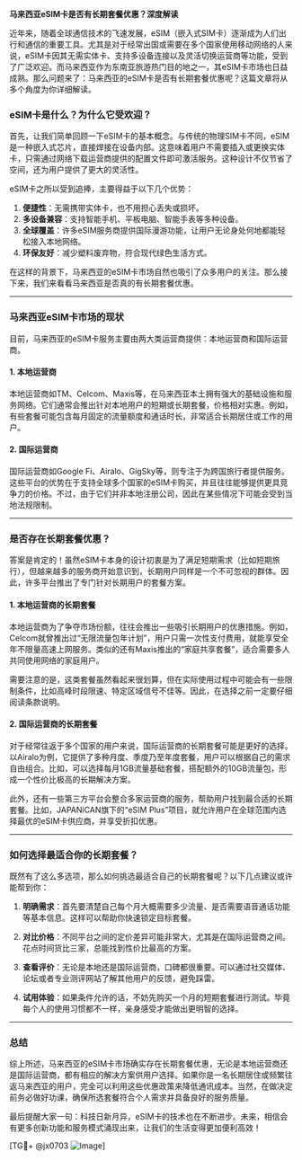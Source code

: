 **马来西亚eSIM卡是否有长期套餐优惠？深度解读**

近年来，随着全球通信技术的飞速发展，eSIM（嵌入式SIM卡）逐渐成为人们出行和通信的重要工具。尤其是对于经常出国或需要在多个国家使用移动网络的人来说，eSIM卡因其无需实体卡、支持多设备连接以及灵活切换运营商等功能，受到了广泛欢迎。而马来西亚作为东南亚旅游热门目的地之一，其eSIM卡市场也日益成熟。那么问题来了：马来西亚的eSIM卡是否有长期套餐优惠呢？这篇文章将从多个角度为你详细解读。

### eSIM卡是什么？为什么它受欢迎？

首先，让我们简单回顾一下eSIM卡的基本概念。与传统的物理SIM卡不同，eSIM是一种嵌入式芯片，直接焊接在设备内部。这意味着用户不需要插入或更换实体卡，只需通过网络下载运营商提供的配置文件即可激活服务。这种设计不仅节省了空间，还为用户提供了更大的灵活性。

eSIM卡之所以受到追捧，主要得益于以下几个优势：
1. **便捷性**：无需携带实体卡，也不用担心丢失或损坏。
2. **多设备兼容**：支持智能手机、平板电脑、智能手表等多种设备。
3. **全球覆盖**：许多eSIM服务商提供国际漫游功能，让用户无论身处何地都能轻松接入本地网络。
4. **环保友好**：减少塑料废弃物，符合现代绿色生活方式。

在这样的背景下，马来西亚的eSIM卡市场自然也吸引了众多用户的关注。那么接下来，我们来看看马来西亚是否真的有长期套餐优惠。

---

### 马来西亚eSIM卡市场的现状

目前，马来西亚的eSIM卡服务主要由两大类运营商提供：本地运营商和国际运营商。

#### 1. **本地运营商**
本地运营商如TM、Celcom、Maxis等，在马来西亚本土拥有强大的基础设施和服务网络。它们通常会推出针对本地用户的短期或长期套餐，价格相对实惠。例如，有些套餐可能包含每月固定的流量额度和通话时长，非常适合长期居住或工作的用户。

#### 2. **国际运营商**
国际运营商如Google Fi、Airalo、GigSky等，则专注于为跨国旅行者提供服务。这些平台的优势在于支持全球多个国家的eSIM卡购买，并且往往能够提供更具竞争力的价格。不过，由于它们并非本地注册公司，因此在某些情况下可能会受到当地法规限制。

---

### 是否存在长期套餐优惠？

答案是肯定的！虽然eSIM卡本身的设计初衷是为了满足短期需求（比如短期旅行），但越来越多的服务商开始意识到，长期用户同样是一个不可忽视的群体。因此，许多平台推出了专门针对长期用户的套餐方案。

#### 1. **本地运营商的长期套餐**
本地运营商为了争夺市场份额，往往会推出一些吸引长期用户的优惠措施。例如，Celcom就曾推出过“无限流量包年计划”，用户只需一次性支付费用，就能享受全年不限量高速上网服务。类似的还有Maxis推出的“家庭共享套餐”，适合需要多人共同使用网络的家庭用户。

需要注意的是，这类套餐虽然看起来很划算，但在实际使用过程中可能会有一些限制条件，比如高峰时段限速、特定区域信号不佳等。因此，在选择之前一定要仔细阅读条款说明。

#### 2. **国际运营商的长期套餐**
对于经常往返于多个国家的用户来说，国际运营商的长期套餐可能是更好的选择。以Airalo为例，它提供了多种月度、季度乃至年度套餐，用户可以根据自己的需求自由组合。比如，可以选择每月1GB流量基础套餐，搭配额外的10GB流量包，形成一个性价比极高的长期解决方案。

此外，还有一些第三方平台会整合多家运营商的服务，帮助用户找到最合适的长期套餐。比如，JAPANiCAN旗下的“eSIM Plus”项目，就允许用户在全球范围内选择最优的eSIM卡供应商，并享受折扣优惠。

---

### 如何选择最适合你的长期套餐？

既然有了这么多选项，那么如何挑选最适合自己的长期套餐呢？以下几点建议或许能帮到你：

1. **明确需求**：首先要清楚自己每个月大概需要多少流量、是否需要语音通话功能等基本信息。这样可以帮助你快速锁定目标套餐。
   
2. **对比价格**：不同平台之间的定价差异可能非常大，尤其是在国际运营商之间。花点时间货比三家，总能找到性价比最高的方案。

3. **查看评价**：无论是本地还是国际运营商，口碑都很重要。可以通过社交媒体、论坛或者专业测评网站了解其他用户的反馈，避免踩雷。

4. **试用体验**：如果条件允许的话，不妨先购买一个月的短期套餐进行测试。毕竟每个人的使用习惯都不一样，亲身感受才能做出更明智的选择。

---

### 总结

综上所述，马来西亚的eSIM卡市场确实存在长期套餐优惠，无论是本地运营商还是国际运营商，都有相应的解决方案供用户选择。如果你是一名长期居住或频繁往返马来西亚的用户，完全可以利用这些优惠政策来降低通讯成本。当然，在做决定前务必做好功课，确保所选套餐符合个人需求并具备良好的服务质量。

最后提醒大家一句：科技日新月异，eSIM卡的技术也在不断进步。未来，相信会有更多创新功能和服务模式涌现出来，让我们的生活变得更加便利高效！

[TG💪+ @jx0703 ![Image](https://github.com/user-attachments/assets/dbca1d08-cadb-493c-b0ec-ad6f7a83f270)]